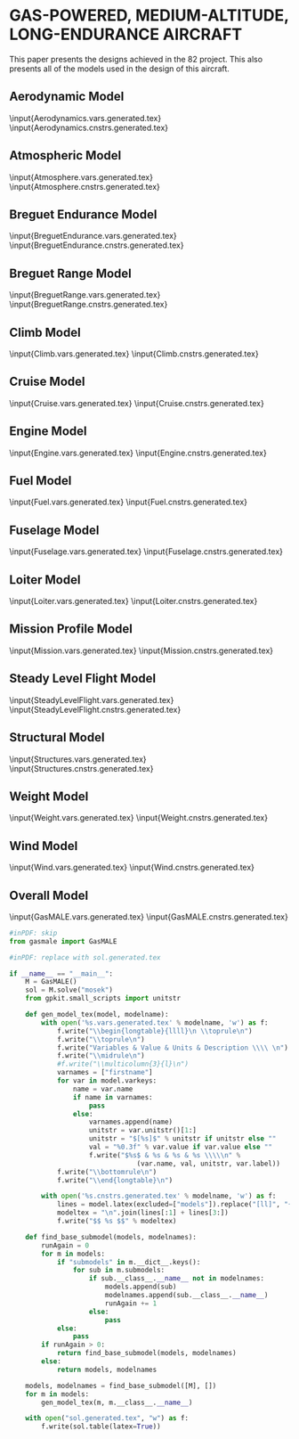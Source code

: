 # GAS-POWERED, MEDIUM-ALTITUDE, LONG-ENDURANCE AIRCRAFT

This paper presents the designs achieved in the 82 project. This also presents all of the models used in the design of this aircraft.

## Aerodynamic Model
\input{Aerodynamics.vars.generated.tex}
\input{Aerodynamics.cnstrs.generated.tex}

## Atmospheric Model
\input{Atmosphere.vars.generated.tex}
\input{Atmosphere.cnstrs.generated.tex}

## Breguet Endurance Model
\input{BreguetEndurance.vars.generated.tex}
\input{BreguetEndurance.cnstrs.generated.tex}

## Breguet Range Model
\input{BreguetRange.vars.generated.tex}
\input{BreguetRange.cnstrs.generated.tex}

## Climb Model
\input{Climb.vars.generated.tex}
\input{Climb.cnstrs.generated.tex}

## Cruise Model
\input{Cruise.vars.generated.tex}
\input{Cruise.cnstrs.generated.tex}

## Engine Model
\input{Engine.vars.generated.tex}
\input{Engine.cnstrs.generated.tex}

## Fuel Model
\input{Fuel.vars.generated.tex}
\input{Fuel.cnstrs.generated.tex}

## Fuselage Model
\input{Fuselage.vars.generated.tex}
\input{Fuselage.cnstrs.generated.tex}

## Loiter Model
\input{Loiter.vars.generated.tex}
\input{Loiter.cnstrs.generated.tex}

## Mission Profile Model
\input{Mission.vars.generated.tex}
\input{Mission.cnstrs.generated.tex}

## Steady Level Flight Model
\input{SteadyLevelFlight.vars.generated.tex}
\input{SteadyLevelFlight.cnstrs.generated.tex}

## Structural Model
\input{Structures.vars.generated.tex}
\input{Structures.cnstrs.generated.tex}

## Weight Model
\input{Weight.vars.generated.tex}
\input{Weight.cnstrs.generated.tex}

## Wind Model
\input{Wind.vars.generated.tex}
\input{Wind.cnstrs.generated.tex}

## Overall Model
\input{GasMALE.vars.generated.tex}
\input{GasMALE.cnstrs.generated.tex}


```python
#inPDF: skip
from gasmale import GasMALE
```

```python
#inPDF: replace with sol.generated.tex

if __name__ == "__main__":
    M = GasMALE()
    sol = M.solve("mosek")
    from gpkit.small_scripts import unitstr

    def gen_model_tex(model, modelname):
        with open('%s.vars.generated.tex' % modelname, 'w') as f:
            f.write("\\begin{longtable}{llll}\n \\toprule\n")
            f.write("\\toprule\n")
            f.write("Variables & Value & Units & Description \\\\ \n")
            f.write("\\midrule\n")
            #f.write("\\multicolumn{3}{l}\n")
            varnames = ["firstname"]
            for var in model.varkeys:
                name = var.name
                if name in varnames:
                    pass
                else:
                    varnames.append(name)
                    unitstr = var.unitstr()[1:]
                    unitstr = "$[%s]$" % unitstr if unitstr else ""
                    val = "%0.3f" % var.value if var.value else ""
                    f.write("$%s$ & %s & %s & %s \\\\\n" % 
                                (var.name, val, unitstr, var.label))
            f.write("\\bottomrule\n")
            f.write("\\end{longtable}\n")

        with open('%s.cnstrs.generated.tex' % modelname, 'w') as f:
            lines = model.latex(excluded=["models"]).replace("[ll]", "{ll}")..split("\n")
            modeltex = "\n".join(lines[:1] + lines[3:])
            f.write("$$ %s $$" % modeltex)

    def find_base_submodel(models, modelnames):
        runAgain = 0
        for m in models:
            if "submodels" in m.__dict__.keys():
                for sub in m.submodels:
                    if sub.__class__.__name__ not in modelnames:
                        models.append(sub)
                        modelnames.append(sub.__class__.__name__)
                        runAgain += 1
                    else:
                        pass
            else:
                pass
        if runAgain > 0:
            return find_base_submodel(models, modelnames)
        else:
            return models, modelnames

    models, modelnames = find_base_submodel([M], [])
    for m in models: 
        gen_model_tex(m, m.__class__.__name__)

    with open("sol.generated.tex", "w") as f:
        f.write(sol.table(latex=True))

```




